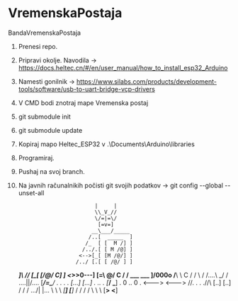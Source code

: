 ﻿# VremenskaPostaja
BandaVremenskaPostaja

1. Prenesi repo.
2. Pripravi okolje. Navodila -> https://docs.heltec.cn/#/en/user_manual/how_to_install_esp32_Arduino
3. Namesti gonilnik -> https://www.silabs.com/products/development-tools/software/usb-to-uart-bridge-vcp-drivers
4. V CMD bodi znotraj mape Vremenska postaj
5. git submodule init
6. git submodule update
7. Kopiraj mapo Heltec_ESP32 v .\Documents\Arduino\libraries
8. Programiraj.
9. Pushaj na svoj branch.
10. Na javnih računalnikih počisti git svojih podatkov -> git config --global --unset-all

                                |     |
                                \\_V_//
                                \/=|=\/
                                 [=v=]
                               __\___/_____
                              /..[  _____  ]
                             /_  [ [  M /] ]
                            /../.[ [ M /@] ]
                           <-->[_[ [M /@/] ]
                          /../ [.[ [ /@/ ] ]
     _________________]\ /__/  [_[ [/@/ C] ]
    <_________________>>0---]  [=\ \@/ C / /
       ___      ___   ]/000o   /__\ \ C / /
          \    /              /....\ \_/ /
       ....\||/....           [___/=\___/
      .    .  .    .          [...] [...]
     .      ..      .         [___/ \___]
     .    0 .. 0    .         <---> <--->
  /\/\.    .  .    ./\/\      [..]   [..]
 / / / .../|  |\... \ \ \    _[__]   [__]_
/ / /       \/       \ \ \  [____>   <____]